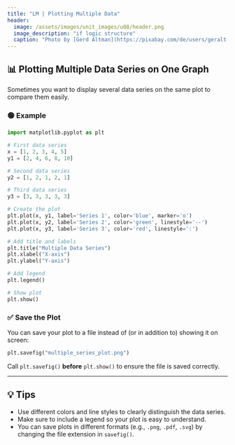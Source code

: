 ```yaml
---
title: "LM | Plotting Multiple Data"
header:
  image: /assets/images/unit_images/u08/header.png
  image_description: "if logic structure"
  caption: "Photo by [Gerd Altman](https://pixabay.com/de/users/geralt-9301/) [from Pixabay](https://pixabay.com)"
---
```



## 📊 Plotting Multiple Data Series on One Graph

Sometimes you want to display several data series on the same plot to compare them easily.

### 🟢 Example

```python
import matplotlib.pyplot as plt

# First data series
x = [1, 2, 3, 4, 5]
y1 = [2, 4, 6, 8, 10]

# Second data series
y2 = [1, 2, 1, 2, 1]

# Third data series
y3 = [3, 3, 3, 3, 3]

# Create the plot
plt.plot(x, y1, label='Series 1', color='blue', marker='o')
plt.plot(x, y2, label='Series 2', color='green', linestyle='--')
plt.plot(x, y3, label='Series 3', color='red', linestyle=':')

# Add title and labels
plt.title("Multiple Data Series")
plt.xlabel("X-axis")
plt.ylabel("Y-axis")

# Add legend
plt.legend()

# Show plot
plt.show()
```

### ✅ Save the Plot

You can save your plot to a file instead of (or in addition to) showing it on screen:

```python
plt.savefig("multiple_series_plot.png")
```

Call `plt.savefig()` **before** `plt.show()` to ensure the file is saved correctly.

---

## 💡 Tips

* Use different colors and line styles to clearly distinguish the data series.
* Make sure to include a legend so your plot is easy to understand.
* You can save plots in different formats (e.g., `.png`, `.pdf`, `.svg`) by changing the file extension in `savefig()`.
